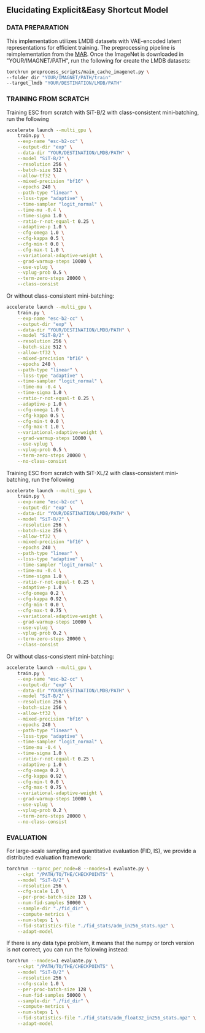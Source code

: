 ## Elucidating Explicit&Easy Shortcut Model


### DATA PREPARATION
This implementation utilizes LMDB datasets with VAE-encoded latent representations for efficient training. The preprocessing pipeline is reimplementation from the [MAR](https://github.com/LTH14/mar/blob/main/main_cache.py). 
Once the ImageNet is downloaded in "YOUR/IMAGNET/PATH", 
run the following for create the LMDB datasets:
```bash
torchrun preprocess_scripts/main_cache_imagenet.py \
--folder_dir "YOUR/IMAGNET/PATH/train"
--target_lmdb "YOUR/DESTINATION/LMDB/PATH"
```


### TRAINING FROM SCRATCH
Training ESC from scratch with SiT-B/2 with class-consistent mini-batching, run the following
```bash
accelerate launch --multi_gpu \
    train.py \
    --exp-name "esc-b2-cc" \
    --output-dir "exp" \
    --data-dir "YOUR/DESTINATION/LMDB/PATH" \
    --model "SiT-B/2" \
    --resolution 256 \
    --batch-size 512 \
    --allow-tf32 \
    --mixed-precision "bf16" \
    --epochs 240 \
    --path-type "linear" \
    --loss-type "adaptive" \
    --time-sampler "logit_normal" \
    --time-mu -0.4 \
    --time-sigma 1.0 \
    --ratio-r-not-equal-t 0.25 \
    --adaptive-p 1.0 \
    --cfg-omega 1.0 \
    --cfg-kappa 0.5 \
    --cfg-min-t 0.0 \
    --cfg-max-t 1.0 \
    --variational-adaptive-weight \
    --grad-warmup-steps 10000 \
    --use-vplug \
    --vplug-prob 0.5 \
    --term-zero-steps 20000 \
    --class-consist
```

Or without class-consistent mini-batching:
```bash
accelerate launch --multi_gpu \
    train.py \
    --exp-name "esc-b2-cc" \
    --output-dir "exp" \
    --data-dir "YOUR/DESTINATION/LMDB/PATH" \
    --model "SiT-B/2" \
    --resolution 256 \
    --batch-size 512 \
    --allow-tf32 \
    --mixed-precision "bf16" \
    --epochs 240 \
    --path-type "linear" \
    --loss-type "adaptive" \
    --time-sampler "logit_normal" \
    --time-mu -0.4 \
    --time-sigma 1.0 \
    --ratio-r-not-equal-t 0.25 \
    --adaptive-p 1.0 \
    --cfg-omega 1.0 \
    --cfg-kappa 0.5 \
    --cfg-min-t 0.0 \
    --cfg-max-t 1.0 \
    --variational-adaptive-weight \
    --grad-warmup-steps 10000 \
    --use-vplug \
    --vplug-prob 0.5 \
    --term-zero-steps 20000 \
    --no-class-consist
```

Training ESC from scratch with SiT-XL/2 with class-consistent mini-batching, run the following
```bash
accelerate launch --multi_gpu \
    train.py \
    --exp-name "esc-b2-cc" \
    --output-dir "exp" \
    --data-dir "YOUR/DESTINATION/LMDB/PATH" \
    --model "SiT-B/2" \
    --resolution 256 \
    --batch-size 256 \
    --allow-tf32 \
    --mixed-precision "bf16" \
    --epochs 240 \
    --path-type "linear" \
    --loss-type "adaptive" \
    --time-sampler "logit_normal" \
    --time-mu -0.4 \
    --time-sigma 1.0 \
    --ratio-r-not-equal-t 0.25 \
    --adaptive-p 1.0 \
    --cfg-omega 0.2 \
    --cfg-kappa 0.92 \
    --cfg-min-t 0.0 \
    --cfg-max-t 0.75 \
    --variational-adaptive-weight \
    --grad-warmup-steps 10000 \
    --use-vplug \
    --vplug-prob 0.2 \
    --term-zero-steps 20000 \
    --class-consist
```

Or without class-consistent mini-batching:
```bash
accelerate launch --multi_gpu \
    train.py \
    --exp-name "esc-b2-cc" \
    --output-dir "exp" \
    --data-dir "YOUR/DESTINATION/LMDB/PATH" \
    --model "SiT-B/2" \
    --resolution 256 \
    --batch-size 256 \
    --allow-tf32 \
    --mixed-precision "bf16" \
    --epochs 240 \
    --path-type "linear" \
    --loss-type "adaptive" \
    --time-sampler "logit_normal" \
    --time-mu -0.4 \
    --time-sigma 1.0 \
    --ratio-r-not-equal-t 0.25 \
    --adaptive-p 1.0 \
    --cfg-omega 0.2 \
    --cfg-kappa 0.92 \
    --cfg-min-t 0.0 \
    --cfg-max-t 0.75 \
    --variational-adaptive-weight \
    --grad-warmup-steps 10000 \
    --use-vplug \
    --vplug-prob 0.2 \
    --term-zero-steps 20000 \
    --no-class-consist
```


### EVALUATION
For large-scale sampling and quantitative evaluation (FID, IS), we provide a distributed evaluation framework:

```bash
torchrun --nproc_per_node=8 --nnodes=1 evaluate.py \
    --ckpt "/PATH/TO/THE/CHECKPOINTS" \
    --model "SiT-B/2" \
    --resolution 256 \
    --cfg-scale 1.0 \
    --per-proc-batch-size 128 \
    --num-fid-samples 50000 \
    --sample-dir "./fid_dir" \
    --compute-metrics \
    --num-steps 1 \
    --fid-statistics-file "./fid_stats/adm_in256_stats.npz" \
    --adapt-model
```

If there is any data type problem, it means that the numpy or torch version is not correct, you can run the following instead:
```bash
torchrun --nnodes=1 evaluate.py \
    --ckpt "/PATH/TO/THE/CHECKPOINTS" \
    --model "SiT-B/2" \
    --resolution 256 \
    --cfg-scale 1.0 \
    --per-proc-batch-size 128 \
    --num-fid-samples 50000 \
    --sample-dir "./fid_dir" \
    --compute-metrics \
    --num-steps 1 \
    --fid-statistics-file "./fid_stats/adm_float32_in256_stats.npz" \
    --adapt-model
```
